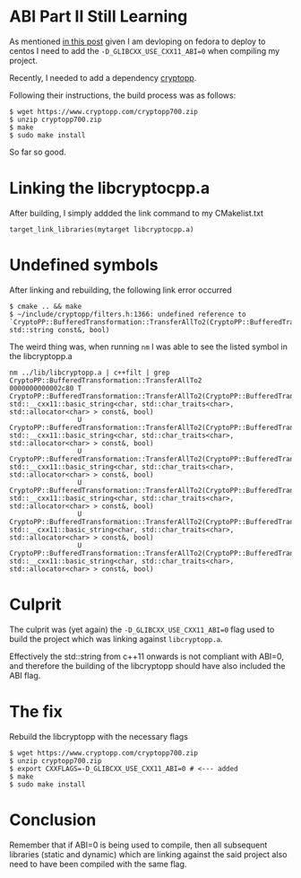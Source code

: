 # ABI Part II Still Learning

As mentioned [in this post](https://github.com/antoinewaugh/blog/blob/master/ABI-Ill-learn-about-that-thing-later.md) given I am devloping on fedora to deploy to centos I need to add the `-D_GLIBCXX_USE_CXX11_ABI=0` when compiling my project.

Recently, I needed to add a dependency [cryptopp](https://www.cryptopp.com/).

Following their instructions, the build process was as follows:

```
$ wget https://www.cryptopp.com/cryptopp700.zip
$ unzip cryptopp700.zip
$ make
$ sudo make install
```

So far so good.

# Linking the libcryptocpp.a

After building, I simply addded the link command to my CMakelist.txt

```
target_link_libraries(mytarget libcryptocpp.a)
```

# Undefined symbols

After linking and rebuilding, the following link error occurred

```
$ cmake .. && make
$ ~/include/cryptopp/filters.h:1366: undefined reference to `CryptoPP::BufferedTransformation::TransferAllTo2(CryptoPP::BufferedTransformation&, std::string const&, bool)
```

The weird thing was, when running `nm` I was able to see the listed symbol in the libcryptopp.a

```
nm ../lib/libcryptopp.a | c++filt | grep CryptoPP::BufferedTransformation::TransferAllTo2
0000000000002c80 T CryptoPP::BufferedTransformation::TransferAllTo2(CryptoPP::BufferedTransformation&, std::__cxx11::basic_string<char, std::char_traits<char>, std::allocator<char> > const&, bool)
                 U CryptoPP::BufferedTransformation::TransferAllTo2(CryptoPP::BufferedTransformation&, std::__cxx11::basic_string<char, std::char_traits<char>, std::allocator<char> > const&, bool)
                 U CryptoPP::BufferedTransformation::TransferAllTo2(CryptoPP::BufferedTransformation&, std::__cxx11::basic_string<char, std::char_traits<char>, std::allocator<char> > const&, bool)
                 U CryptoPP::BufferedTransformation::TransferAllTo2(CryptoPP::BufferedTransformation&, std::__cxx11::basic_string<char, std::char_traits<char>, std::allocator<char> > const&, bool)
                 U CryptoPP::BufferedTransformation::TransferAllTo2(CryptoPP::BufferedTransformation&, std::__cxx11::basic_string<char, std::char_traits<char>, std::allocator<char> > const&, bool)
                 U CryptoPP::BufferedTransformation::TransferAllTo2(CryptoPP::BufferedTransformation&, std::__cxx11::basic_string<char, std::char_traits<char>, std::allocator<char> > const&, bool)

```

# Culprit

The culprit was (yet again) the `-D_GLIBCXX_USE_CXX11_ABI=0` flag used to build the project which was linking against `libcryptopp.a`.

Effectively the std::string from c++11 onwards is not compliant with ABI=0, and therefore the building of the libcryptopp should have also included the ABI flag.

# The fix

Rebuild the libcryptopp with the necessary flags

```
$ wget https://www.cryptopp.com/cryptopp700.zip
$ unzip cryptopp700.zip
$ export CXXFLAGS=-D_GLIBCXX_USE_CXX11_ABI=0 # <--- added 
$ make
$ sudo make install
```

# Conclusion

Remember that if ABI=0 is being used to compile, then all subsequent libraries (static and dynamic) which are linking against the said project also need to have been compiled with the same flag.
